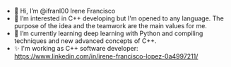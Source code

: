 - 👋 Hi, I’m @ifranl00 Irene Francisco
- 👀 I’m interested in C++ developing but I'm opened to any language. The purpose of the idea and the teamwork are the main values for me.
- 🌱 I’m currently learning deep learning with Python and compiling techniques and new advanced concepts of C++.
- ✨ I'm working as C++ software developer: https://www.linkedin.com/in/irene-francisco-lopez-0a4997211/

<!---
ifranl00/ifranl00 is a ✨ special ✨ repository because its `README.md` (this file) appears on your GitHub profile.
You can click the Preview link to take a look at your changes.
--->

